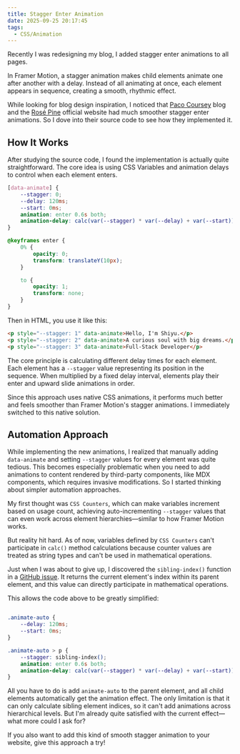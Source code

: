 ```yaml
---
title: Stagger Enter Animation
date: 2025-09-25 20:17:45
tags:
  - CSS/Animation
---
```


Recently I was redesigning my blog, I added stagger enter animations to all pages.

In Framer Motion, a stagger animation makes child elements animate one after another with a delay. Instead of all animating at once, each element appears in sequence, creating a smooth, rhythmic effect.

While looking for blog design inspiration, I noticed that [Paco Coursey](https://paco.me/) blog and the [Rosé Pine](https://rosepinetheme.com/) official website had much smoother stagger enter animations. So I dove into their source code to see how they implemented it.

## How It Works

After studying the source code, I found the implementation is actually quite straightforward. The core idea is using CSS Variables and animation delays to control when each element enters.

```css
[data-animate] {
    --stagger: 0;
    --delay: 120ms;
    --start: 0ms;
    animation: enter 0.6s both;
    animation-delay: calc(var(--stagger) * var(--delay) + var(--start));
}

@keyframes enter {
    0% {
        opacity: 0;
        transform: translateY(10px);
    }

    to {
        opacity: 1;
        transform: none;
    }
}
```

Then in HTML, you use it like this:

```html
<p style="--stagger: 1" data-animate>Hello, I'm Shiyu.</p>
<p style="--stagger: 2" data-animate>A curious soul with big dreams.</p>
<p style="--stagger: 3" data-animate>Full-Stack Developer</p>
```

The core principle is calculating different delay times for each element. Each element has a `--stagger` value representing its position in the sequence. When multiplied by a fixed delay interval, elements play their enter and upward slide animations in order.

Since this approach uses native CSS animations, it performs much better and feels smoother than Framer Motion's stagger animations. I immediately switched to this native solution.

## Automation Approach

While implementing the new animations, I realized that manually adding `data-animate` and setting `--stagger` values for every element was quite tedious. This becomes especially problematic when you need to add animations to content rendered by third-party components, like MDX components, which requires invasive modifications. So I started thinking about simpler automation approaches.

My first thought was `CSS Counters`, which can make variables increment based on usage count, achieving auto-incrementing `--stagger` values that can even work across element hierarchies—similar to how Framer Motion works.

But reality hit hard. As of now, variables defined by `CSS Counters` can't participate in `calc()` method calculations because counter values are treated as string types and can't be used in mathematical operations.

Just when I was about to give up, I discovered the `sibling-index()` function in a [GitHub issue](https://github.com/w3c/csswg-drafts/issues/1026). It returns the current element's index within its parent element, and this value can directly participate in mathematical operations.

This allows the code above to be greatly simplified:

```css

.animate-auto {
	--delay: 120ms;
	--start: 0ms;
}

.animate-auto > p {
	--stagger: sibling-index();
	animation: enter 0.6s both;
	animation-delay: calc(var(--stagger) * var(--delay) + var(--start));
}
```

All you have to do is add `animate-auto` to the parent element, and all child elements automatically get the animation effect. The only limitation is that it can only calculate sibling element indices, so it can't add animations across hierarchical levels. But I'm already quite satisfied with the current effect—what more could I ask for?

If you also want to add this kind of smooth stagger animation to your website, give this approach a try!
